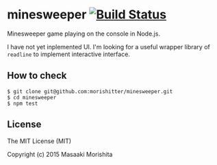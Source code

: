 # minesweeper [![Build Status](https://travis-ci.org/morishitter/minesweeper.svg)](https://travis-ci.org/morishitter/minesweeper)

Minesweeper game playing on the console in Node.js.

I have not yet inplemented UI.
I'm looking for a useful wrapper library of `readline` to implement interactive interface.

## How to check

```
$ git clone git@github.com:morishitter/minesweeper.git
$ cd minesweeper
$ npm test
```

## License

The MIT License (MIT)

Copyright (c) 2015 Masaaki Morishita
